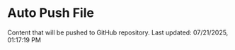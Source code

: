 # Auto Push File

Content that will be pushed to GitHub repository.
Last updated: 07/21/2025, 01:17:19 PM